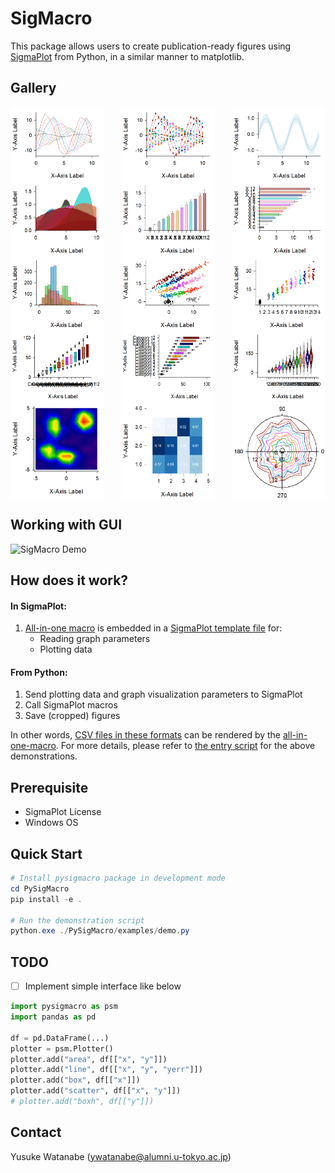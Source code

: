<!-- ---
!-- Timestamp: 2025-04-09 15:50:50
!-- Author: ywatanabe
!-- File: /home/ywatanabe/win/documents/SigMacro/README.md
!-- --- -->

# SigMacro

This package allows users to create publication-ready figures using [SigmaPlot](https://grafiti.com/sigmaplot-v16/) from Python, in a similar manner to matplotlib.

## Gallery
<div style="display: flex; flex-wrap: wrap; justify-content: space-between; max-width: 800px; margin: 0 auto;">
    <img src="templates/gif/line-line-line-line-line-line-line-line-line-line-line-line-line_cropped.gif" alt="Line Plot" width="150" />
    <img src="templates/gif/line_yerr-line_yerr-line_yerr-line_yerr-line_yerr-line_yerr-line_yerr-line_yerr-line_yerr-line_yerr-line_yerr-line_yerr-line_yerr_cropped.gif" alt="Line_Yerr Plot" width="150" />
    <img src="templates/gif/filled_line_cropped.gif" alt="Filled Line Plot" width="150" />
    <img src="templates/gif/area-area-area-area-area-area-area-area-area-area-area-area-area_cropped.gif" alt="Area Plot" width="150" />
    <img src="templates/gif/bar-bar-bar-bar-bar-bar-bar-bar-bar-bar-bar-bar-bar_cropped.gif" alt="Bar Plot" width="150" />
    <img src="templates/gif/barh-barh-barh-barh-barh-barh-barh-barh-barh-barh-barh-barh-barh_cropped.gif" alt="Horizontal Histogram Plot" width="150" />
    <img src="templates/gif/histogram-histogram-histogram_cropped.gif" alt="Histogram Plot" width="150" />
    <img src="templates/gif/scatter-scatter-scatter-scatter-scatter-scatter-scatter-scatter-scatter-scatter-scatter-scatter-scatter_cropped.gif" alt="Scatter Plot" width="150" />
    <img src="templates/gif/jitter-jitter-jitter-jitter-jitter-jitter-jitter-jitter-jitter-jitter-jitter-jitter-jitter_cropped.gif" alt="Jitter Plot" width="150" />
    <img src="templates/gif/box-box-box-box-box-box-box-box-box-box-box-box-box_cropped.gif" alt="Box Plot" width="150" />
    <img src="templates/gif/boxh-boxh-boxh-boxh-boxh-boxh-boxh-boxh-boxh-boxh-boxh-boxh-boxh_cropped.gif" alt="Horizontal Box Plot" width="150" />
    <img src="templates/gif/violin-violin-violin-violin-violin-violin-violin-violin-violin-violin-violin-violin-violin_cropped.gif" alt="Violin Plot" width="150" />
    <img src="templates/gif/contour_cropped.gif" alt="Contour Plot" width="150" />
    <img src="templates/gif/heatmap_cropped.gif" alt="Confusion Matrix" width="150" />
    <img src="templates/gif/polar-polar-polar-polar-polar-polar-polar-polar-polar-polar-polar-polar-polar_cropped.gif" alt="Polar Plot" width="150" />
</div>

## Working with GUI
<img src="./docs/demo.gif" alt="SigMacro Demo" width="400"/>

## How does it work?
#### In SigmaPlot:
1. [All-in-one macro](./vba/ALL-IN-ONE-MACRO.vba) is embedded in a [SigmaPlot template file](./templates/jnb/template.JNB) for:
   - Reading graph parameters
   - Plotting data

#### From Python:
1. Send plotting data and graph visualization parameters to SigmaPlot
2. Call SigmaPlot macros
3. Save (cropped) figures

In other words, [CSV files in these formats](./templates/csv) can be rendered by the [all-in-one-macro](./vba/ALL-IN-ONE-MACRO.vba). For more details, please refer to [the entry script](./PySigMacro/examples/demo.py) for the above demonstrations.

## Prerequisite
 - SigmaPlot License 
 - Windows OS

## Quick Start
```powershell
# Install pysigmacro package in development mode
cd PySigMacro
pip install -e .

# Run the demonstration script
python.exe ./PySigMacro/examples/demo.py
```

## TODO
- [ ] Implement simple interface like below
```python
import pysigmacro as psm
import pandas as pd

df = pd.DataFrame(...)
plotter = psm.Plotter()
plotter.add("area", df[["x", "y"]])
plotter.add("line", df[["x", "y", "yerr"]])
plotter.add("box", df[["x"]])
plotter.add("scatter", df[["x", "y"]])
# plotter.add("boxh", df[["y"]])
```

## Contact
Yusuke Watanabe (ywatanabe@alumni.u-tokyo.ac.jp)

<!-- EOF -->